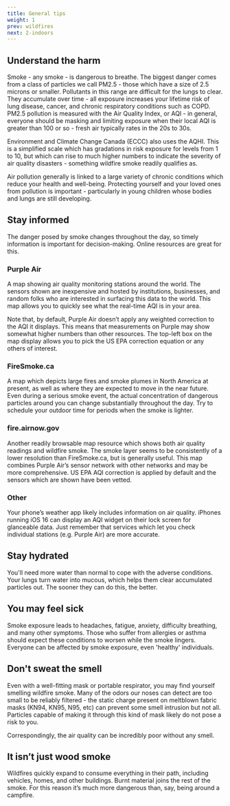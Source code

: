 ```yaml
---
title: General tips
weight: 1
prev: wildfires
next: 2-indoors
---
```


## Understand the harm

Smoke - any smoke - is dangerous to breathe. The biggest danger comes from a class of particles we call PM2.5 - those which have a size of 2.5 microns or smaller. Pollutants in this range are difficult for the lungs to clear. They accumulate over time - all exposure increases your lifetime risk of lung disease, cancer, and chronic respiratory conditions such as COPD. PM2.5 pollution is measured with the Air Quality Index, or AQI - in general, everyone should be masking and limiting exposure when their local AQI is greater than 100 or so - fresh air typically rates in the 20s to 30s.

Environment and Climate Change Canada (ECCC) also uses the AQHI. This is a simplified scale which has gradations in risk exposure for levels from 1 to 10, but which can rise to much higher numbers to indicate the severity of air quality disasters - something wildfire smoke readily qualifies as.

Air pollution generally is linked to a large variety of chronic conditions which reduce your health and well-being. Protecting yourself and your loved ones from pollution is important - particularly in young children whose bodies and lungs are still developing.

## Stay informed

The danger posed by smoke changes throughout the day, so timely information is important for decision-making. Online resources are great for this.

### Purple Air

A map showing air quality monitoring stations around the world. The sensors shown are inexpensive and hosted by institutions, businesses, and random folks who are interested in surfacing this data to the world. This map allows you to quickly see what the real-time AQI is in your area.

Note that, by default, Purple Air doesn’t apply any weighted correction to the AQI it displays. This means that measurements on Purple may show somewhat higher numbers than other resources. The top-left box on the map display allows you to pick the US EPA correction equation or any others of interest.

### FireSmoke.ca

A map which depicts large fires and smoke plumes in North America at present, as well as where they are expected to move in the near future. Even during a serious smoke event, the actual concentration of dangerous particles around you can change substantially throughout the day. Try to schedule your outdoor time for periods when the smoke is lighter.

### fire.airnow.gov

Another readily browsable map resource which shows both air quality readings and wildfire smoke. The smoke layer seems to be consistently of a lower resolution than FireSmoke.ca, but is generally useful. This map combines Purple Air’s sensor network with other networks and may be more comprehensive. US EPA AQI correction is applied by default and the sensors which are shown have been vetted.

### Other

Your phone’s weather app likely includes information on air quality. iPhones running iOS 16 can display an AQI widget on their lock screen for glanceable data. Just remember that services which let you check individual stations (e.g. Purple Air) are more accurate.

## Stay hydrated

You'll need more water than normal to cope with the adverse conditions. Your lungs turn water into mucous, which helps them clear accumulated particles out. The sooner they can do this, the better.

## You may feel sick

Smoke exposure leads to headaches, fatigue, anxiety, difficulty breathing, and many other symptoms. Those who suffer from allergies or asthma should expect these conditions to worsen while the smoke lingers. Everyone can be affected by smoke exposure, even 'healthy' individuals.

## Don't sweat the smell

Even with a well-fitting mask or portable respirator, you may find yourself smelling wildfire smoke. Many of the odors our noses can detect are too small to be reliably filtered - the static charge present on meltblown fabric masks (KN94, KN95, N95, etc) can prevent some smell intrusion but not all. Particles capable of making it through this kind of mask likely do not pose a risk to you.

Correspondingly, the air quality can be incredibly poor without any smell.

## It isn’t just wood smoke

Wildfires quickly expand to consume everything in their path, including vehicles, homes, and other buildings. Burnt material joins the rest of the smoke. For this reason it’s much more dangerous than, say, being around a campfire.